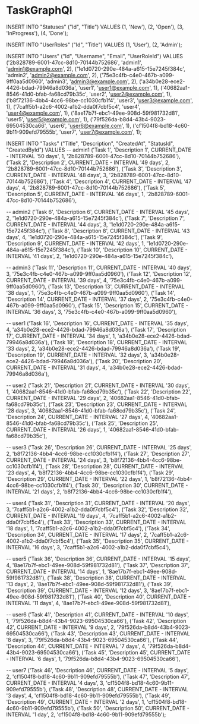 # TaskGraphQl

INSERT INTO "Statuses" ("Id", "Title") VALUES
(1, 'New'),
(2, 'Open'),
(3, 'InProgress'),
(4, 'Done');

INSERT INTO "UserRoles" ("Id", "Title") VALUES
(1, 'User'),
(2, 'Admin');

INSERT INTO "Users" ("Id", "Username", "Email", "UserRoleId")
VALUES 
('2b828789-6001-47cc-8d10-70144b752686', 'admin1', 'admin1@example.com', 2),
('1e1d0720-290e-484a-a615-15e7245f384c', 'admin2', 'admin2@example.com',  2),
('75e3c4fb-c4e0-467b-a099-9ff0aa5d0960', 'admin3', 'admin3@example.com',  2),
('a34b0e28-ece2-4426-bdad-79946a8d036a', 'user1', 'user1@example.com',  1),
('40682aa1-8546-41d0-bfab-fa68cd79b35c', 'user2', 'user2@example.com', 1),
('b8f72136-4bb4-4cc6-98be-cc1030cfb1f4', 'user3', 'user3@example.com',  1),
('7caff5b1-a2c6-4002-a1b2-dda0f7cbf5c4', 'user4', 'user4@example.com', 1),
('8ae17b7f-ebc1-49ee-908d-59f981732d81', 'user5', 'user5@example.com', 1),
('79f526da-b8d4-43b4-9023-69504530ca66', 'user6', 'user6@example.com', 1),
('cf1504f8-bd18-4c60-9b11-909efd79555b', 'user7', 'user7@example.com', 1);

INSERT INTO "Tasks" ("Title", "Description", "CreatedAt", "StatusId", "CreatedById") VALUES
-- admin1
('Task 1', 'Description 1', CURRENT_DATE - INTERVAL '50 days', 1, '2b828789-6001-47cc-8d10-70144b752686'),
('Task 2', 'Description 2', CURRENT_DATE - INTERVAL '49 days', 2, '2b828789-6001-47cc-8d10-70144b752686'),
('Task 3', 'Description 3', CURRENT_DATE - INTERVAL '48 days', 3, '2b828789-6001-47cc-8d10-70144b752686'),
('Task 4', 'Description 4', CURRENT_DATE - INTERVAL '47 days', 4, '2b828789-6001-47cc-8d10-70144b752686'),
('Task 5', 'Description 5', CURRENT_DATE - INTERVAL '46 days', 1, '2b828789-6001-47cc-8d10-70144b752686'),

-- admin2
('Task 6', 'Description 6', CURRENT_DATE - INTERVAL '45 days', 2, '1e1d0720-290e-484a-a615-15e7245f384c'),
('Task 7', 'Description 7', CURRENT_DATE - INTERVAL '44 days', 3, '1e1d0720-290e-484a-a615-15e7245f384c'),
('Task 8', 'Description 8', CURRENT_DATE - INTERVAL '43 days', 4, '1e1d0720-290e-484a-a615-15e7245f384c'),
('Task 9', 'Description 9', CURRENT_DATE - INTERVAL '42 days', 1, '1e1d0720-290e-484a-a615-15e7245f384c'),
('Task 10', 'Description 10', CURRENT_DATE - INTERVAL '41 days', 2, '1e1d0720-290e-484a-a615-15e7245f384c'),

-- admin3
('Task 11', 'Description 11', CURRENT_DATE - INTERVAL '40 days', 3, '75e3c4fb-c4e0-467b-a099-9ff0aa5d0960'),
('Task 12', 'Description 12', CURRENT_DATE - INTERVAL '39 days', 4, '75e3c4fb-c4e0-467b-a099-9ff0aa5d0960'),
('Task 13', 'Description 13', CURRENT_DATE - INTERVAL '38 days', 1, '75e3c4fb-c4e0-467b-a099-9ff0aa5d0960'),
('Task 14', 'Description 14', CURRENT_DATE - INTERVAL '37 days', 2, '75e3c4fb-c4e0-467b-a099-9ff0aa5d0960'),
('Task 15', 'Description 15', CURRENT_DATE - INTERVAL '36 days', 3, '75e3c4fb-c4e0-467b-a099-9ff0aa5d0960'),

-- user1
('Task 16', 'Description 16', CURRENT_DATE - INTERVAL '35 days', 4, 'a34b0e28-ece2-4426-bdad-79946a8d036a'),
('Task 17', 'Description 17', CURRENT_DATE - INTERVAL '34 days', 1, 'a34b0e28-ece2-4426-bdad-79946a8d036a'),
('Task 18', 'Description 18', CURRENT_DATE - INTERVAL '33 days', 2, 'a34b0e28-ece2-4426-bdad-79946a8d036a'),
('Task 19', 'Description 19', CURRENT_DATE - INTERVAL '32 days', 3, 'a34b0e28-ece2-4426-bdad-79946a8d036a'),
('Task 20', 'Description 20', CURRENT_DATE - INTERVAL '31 days', 4, 'a34b0e28-ece2-4426-bdad-79946a8d036a'),

-- user2
('Task 21', 'Description 21', CURRENT_DATE - INTERVAL '30 days', 1, '40682aa1-8546-41d0-bfab-fa68cd79b35c'),
('Task 22', 'Description 22', CURRENT_DATE - INTERVAL '29 days', 2, '40682aa1-8546-41d0-bfab-fa68cd79b35c'),
('Task 23', 'Description 23', CURRENT_DATE - INTERVAL '28 days', 3, '40682aa1-8546-41d0-bfab-fa68cd79b35c'),
('Task 24', 'Description 24', CURRENT_DATE - INTERVAL '27 days', 4, '40682aa1-8546-41d0-bfab-fa68cd79b35c'),
('Task 25', 'Description 25', CURRENT_DATE - INTERVAL '26 days', 1, '40682aa1-8546-41d0-bfab-fa68cd79b35c'),

-- user3
('Task 26', 'Description 26', CURRENT_DATE - INTERVAL '25 days', 2, 'b8f72136-4bb4-4cc6-98be-cc1030cfb1f4'),
('Task 27', 'Description 27', CURRENT_DATE - INTERVAL '24 days', 3, 'b8f72136-4bb4-4cc6-98be-cc1030cfb1f4'),
('Task 28', 'Description 28', CURRENT_DATE - INTERVAL '23 days', 4, 'b8f72136-4bb4-4cc6-98be-cc1030cfb1f4'),
('Task 29', 'Description 29', CURRENT_DATE - INTERVAL '22 days', 1, 'b8f72136-4bb4-4cc6-98be-cc1030cfb1f4'),
('Task 30', 'Description 30', CURRENT_DATE - INTERVAL '21 days', 2, 'b8f72136-4bb4-4cc6-98be-cc1030cfb1f4'),

-- user4
('Task 31', 'Description 31', CURRENT_DATE - INTERVAL '20 days', 3, '7caff5b1-a2c6-4002-a1b2-dda0f7cbf5c4'),
('Task 32', 'Description 32', CURRENT_DATE - INTERVAL '19 days', 4, '7caff5b1-a2c6-4002-a1b2-dda0f7cbf5c4'),
('Task 33', 'Description 33', CURRENT_DATE - INTERVAL '18 days', 1, '7caff5b1-a2c6-4002-a1b2-dda0f7cbf5c4'),
('Task 34', 'Description 34', CURRENT_DATE - INTERVAL '17 days', 2, '7caff5b1-a2c6-4002-a1b2-dda0f7cbf5c4'),
('Task 35', 'Description 35', CURRENT_DATE - INTERVAL '16 days', 3, '7caff5b1-a2c6-4002-a1b2-dda0f7cbf5c4'),

-- user5
('Task 36', 'Description 36', CURRENT_DATE - INTERVAL '15 days', 4, '8ae17b7f-ebc1-49ee-908d-59f981732d81'),
('Task 37', 'Description 37', CURRENT_DATE - INTERVAL '14 days', 1, '8ae17b7f-ebc1-49ee-908d-59f981732d81'),
('Task 38', 'Description 38', CURRENT_DATE - INTERVAL '13 days', 2, '8ae17b7f-ebc1-49ee-908d-59f981732d81'),
('Task 39', 'Description 39', CURRENT_DATE - INTERVAL '12 days', 3, '8ae17b7f-ebc1-49ee-908d-59f981732d81'),
('Task 40', 'Description 40', CURRENT_DATE - INTERVAL '11 days', 4, '8ae17b7f-ebc1-49ee-908d-59f981732d81'),

-- user6
('Task 41', 'Description 41', CURRENT_DATE - INTERVAL '10 days', 1, '79f526da-b8d4-43b4-9023-69504530ca66'),
('Task 42', 'Description 42', CURRENT_DATE - INTERVAL '9 days', 2, '79f526da-b8d4-43b4-9023-69504530ca66'),
('Task 43', 'Description 43', CURRENT_DATE - INTERVAL '8 days', 3, '79f526da-b8d4-43b4-9023-69504530ca66'),
('Task 44', 'Description 44', CURRENT_DATE - INTERVAL '7 days', 4, '79f526da-b8d4-43b4-9023-69504530ca66'),
('Task 45', 'Description 45', CURRENT_DATE - INTERVAL '6 days', 1, '79f526da-b8d4-43b4-9023-69504530ca66'),

-- user7
('Task 46', 'Description 46', CURRENT_DATE - INTERVAL '5 days', 2, 'cf1504f8-bd18-4c60-9b11-909efd79555b'),
('Task 47', 'Description 47', CURRENT_DATE - INTERVAL '4 days', 3, 'cf1504f8-bd18-4c60-9b11-909efd79555b'),
('Task 48', 'Description 48', CURRENT_DATE - INTERVAL '3 days', 4, 'cf1504f8-bd18-4c60-9b11-909efd79555b'),
('Task 49', 'Description 49', CURRENT_DATE - INTERVAL '2 days', 1, 'cf1504f8-bd18-4c60-9b11-909efd79555b'),
('Task 50', 'Description 50', CURRENT_DATE - INTERVAL '1 day', 2, 'cf1504f8-bd18-4c60-9b11-909efd79555b');
